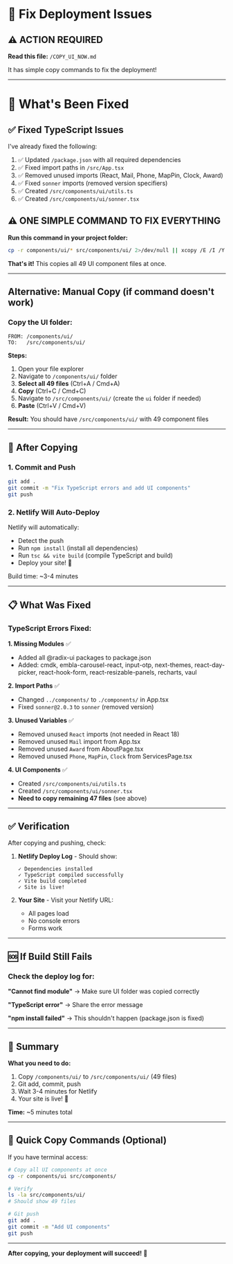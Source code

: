 # 🔧 Fix Deployment Issues

## ⚠️ ACTION REQUIRED

**Read this file:** `/COPY_UI_NOW.md` 

It has simple copy commands to fix the deployment!

---

# 🔧 What's Been Fixed

## ✅ Fixed TypeScript Issues

I've already fixed the following:
1. ✅ Updated `/package.json` with all required dependencies
2. ✅ Fixed import paths in `/src/App.tsx` 
3. ✅ Removed unused imports (React, Mail, Phone, MapPin, Clock, Award)
4. ✅ Fixed `sonner` imports (removed version specifiers)
5. ✅ Created `/src/components/ui/utils.ts`
6. ✅ Created `/src/components/ui/sonner.tsx`

## ⚠️ ONE SIMPLE COMMAND TO FIX EVERYTHING

**Run this command in your project folder:**

```bash
cp -r components/ui/* src/components/ui/ 2>/dev/null || xcopy /E /I /Y components\ui src\components\ui
```

**That's it!** This copies all 49 UI component files at once.

---

## Alternative: Manual Copy (if command doesn't work)

### Copy the UI folder:
```
FROM: /components/ui/
TO:   /src/components/ui/
```

**Steps:**
1. Open your file explorer
2. Navigate to `/components/ui/` folder
3. **Select all 49 files** (Ctrl+A / Cmd+A)
4. **Copy** (Ctrl+C / Cmd+C)
5. Navigate to `/src/components/ui/` (create the `ui` folder if needed)
6. **Paste** (Ctrl+V / Cmd+V)

**Result:** You should have `/src/components/ui/` with 49 component files

---

## 🚀 After Copying

### 1. Commit and Push

```bash
git add .
git commit -m "Fix TypeScript errors and add UI components"
git push
```

### 2. Netlify Will Auto-Deploy

Netlify will automatically:
- Detect the push
- Run `npm install` (install all dependencies)
- Run `tsc && vite build` (compile TypeScript and build)
- Deploy your site! 🎉

Build time: ~3-4 minutes

---

## 📋 What Was Fixed

### TypeScript Errors Fixed:

**1. Missing Modules** ✅
- Added all @radix-ui packages to package.json
- Added: cmdk, embla-carousel-react, input-otp, next-themes, react-day-picker, react-hook-form, react-resizable-panels, recharts, vaul

**2. Import Paths** ✅
- Changed `../components/` to `./components/` in App.tsx
- Fixed `sonner@2.0.3` to `sonner` (removed version)

**3. Unused Variables** ✅
- Removed unused `React` imports (not needed in React 18)
- Removed unused `Mail` import from App.tsx
- Removed unused `Award` from AboutPage.tsx  
- Removed unused `Phone`, `MapPin`, `Clock` from ServicesPage.tsx

**4. UI Components** ✅
- Created `/src/components/ui/utils.ts`
- Created `/src/components/ui/sonner.tsx`
- **Need to copy remaining 47 files** (see above)

---

## ✅ Verification

After copying and pushing, check:

1. **Netlify Deploy Log** - Should show:
   ```
   ✓ Dependencies installed
   ✓ TypeScript compiled successfully  
   ✓ Vite build completed
   ✓ Site is live!
   ```

2. **Your Site** - Visit your Netlify URL:
   - All pages load
   - No console errors
   - Forms work

---

## 🆘 If Build Still Fails

### Check the deploy log for:

**"Cannot find module"** → Make sure UI folder was copied correctly

**"TypeScript error"** → Share the error message

**"npm install failed"** → This shouldn't happen (package.json is fixed)

---

## 📝 Summary

**What you need to do:**
1. Copy `/components/ui/` to `/src/components/ui/` (49 files)
2. Git add, commit, push
3. Wait 3-4 minutes for Netlify
4. Your site is live! 🎉

**Time:** ~5 minutes total

---

## 🎯 Quick Copy Commands (Optional)

If you have terminal access:

```bash
# Copy all UI components at once
cp -r components/ui src/components/

# Verify
ls -la src/components/ui/
# Should show 49 files

# Git push
git add .
git commit -m "Add UI components"
git push
```

---

**After copying, your deployment will succeed!** 🚀
